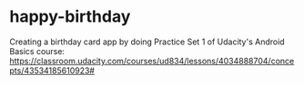 # happy-birthday
Creating a birthday card app by doing Practice Set 1 of Udacity's Android Basics course: https://classroom.udacity.com/courses/ud834/lessons/4034888704/concepts/43534185610923#
